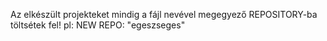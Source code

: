 Az elkészült projekteket mindig a fájl nevével megegyező REPOSITORY-ba töltsétek fel! 
pl: NEW REPO: "egeszseges"
